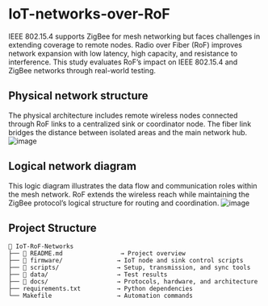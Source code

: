 # IoT-networks-over-RoF
IEEE 802.15.4 supports ZigBee for mesh networking but faces challenges in extending coverage to remote nodes. Radio over Fiber (RoF) improves network expansion with low latency, high capacity, and resistance to interference. This study evaluates RoF’s impact on IEEE 802.15.4 and ZigBee networks through real-world testing.

## Physical network structure
The physical architecture includes remote wireless nodes connected through RoF links to a centralized sink or coordinator node. The fiber link bridges the distance between isolated areas and the main network hub.
![image](https://github.com/user-attachments/assets/2ad06c94-da97-4fd8-adb9-cd71166045ec)

## Logical network diagram
This logic diagram illustrates the data flow and communication roles within the mesh network. RoF extends the wireless reach while maintaining the ZigBee protocol’s logical structure for routing and coordination.
![image](https://github.com/user-attachments/assets/33f6407c-09b2-4aa3-b898-1c23db7a79aa)


## Project Structure
```
📂 IoT-RoF-Networks
├── 📄 README.md                → Project overview
├── 📁 firmware/               → IoT node and sink control scripts
├── 📁 scripts/                → Setup, transmission, and sync tools
├── 📁 data/                   → Test results
├── 📁 docs/                   → Protocols, hardware, and architecture
├── requirements.txt          → Python dependencies
└── Makefile                  → Automation commands
